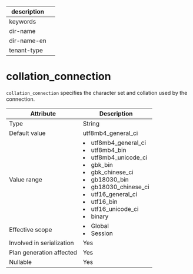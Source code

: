 | description ||
|---|---|
| keywords ||
| dir-name ||
| dir-name-en ||
| tenant-type ||

# collation_connection

`collation_connection` specifies the character set and collation used by the connection.

| **Attribute** | **Description** |
|----------|---------------------|
| Type | String |
| Default value | utf8mb4_general_ci |
| Value range | <li> utf8mb4_general_ci   <li> utf8mb4_bin   <li> utf8mb4_unicode_ci   <li> gbk_bin   <li> gbk_chinese_ci   <li> gb18030_bin   <li> gb18030_chinese_ci   <li> utf16_general_ci   <li> utf16_bin   <li> utf16_unicode_ci   <li> binary |
| Effective scope | <li> Global   <li> Session |
| Involved in serialization | Yes |
| Plan generation affected | Yes |
| Nullable | Yes |
